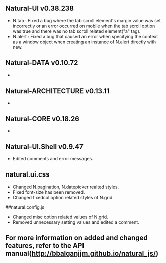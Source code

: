 ## Natural-UI v0.38.238
 * N.tab : Fixed a bug where the tab scroll element's margin value was set incorrectly or an error occurred on mobile when the tab scroll option was true and there was no tab scroll related element("a" tag).
 * N.alert : Fixed a bug that caused an error when specifying the context as a window object when creating an instance of N.alert directly with new.

## Natural-DATA v0.10.72
 *

## Natural-ARCHITECTURE v0.13.11
 *

## Natural-CORE v0.18.26
 *

## Natural-UI.Shell v0.9.47
 * Edited comments and error messages.

## natural.ui.css
 * Changed N.pagination, N.datepicker realted styles.
 * Fixed font-size has been removed.
 * Changed fixedcol option related styles of N.grid.

##natural.config.js
 * Changed misc option related values of N.grid.
 * Removed unnecessary setting values ​​and edited a comment.

## For more information on added and changed features, refer to the API manual(http://bbalganjjm.github.io/natural_js/)